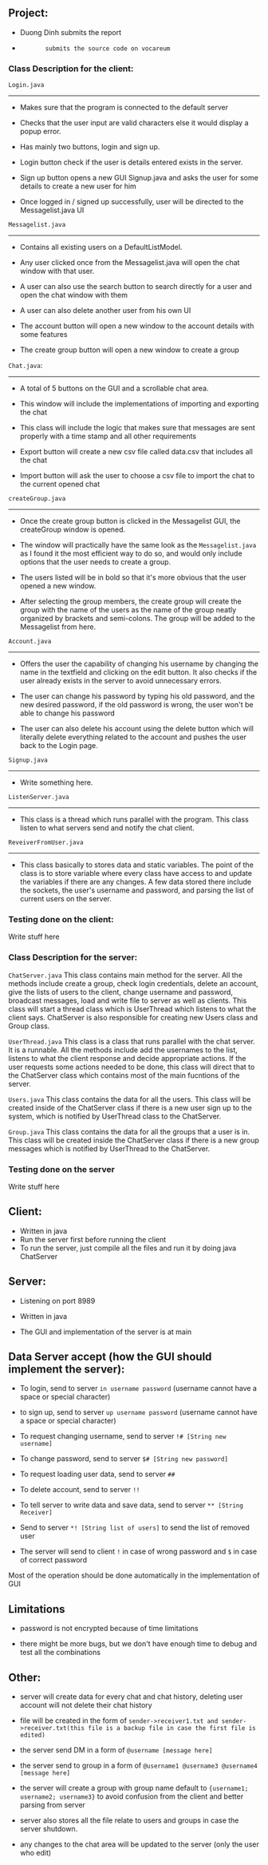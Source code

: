 ## Project: 
   + Duong Dinh submits the report 
   +            submits the source code on vocareum



   

### Class Description for the client:

```Login.java```

****

- Makes sure that the program is connected to the default server

- Checks that the user input are valid characters else it would display a popup error.

- Has mainly two buttons, login and sign up.

- Login button check if the user is details entered exists in the server.

- Sign up button opens a new GUI Signup.java and asks the user for some details to create a new user for him

- Once logged in / signed up successfully, user will be directed to the Messagelist.java UI

```Messagelist.java```

****

- Contains all existing users on a DefaultListModel.

- Any user clicked once from the Messagelist.java will open the chat window with that user.

- A user can also use the search button to search directly for a user and open the chat window with them

- A user can also delete another user from his own UI

- The account button will open a new window to the account details with some features

- The create group button will open a new window to create a group

```Chat.java```:

****

- A total of 5 buttons on the GUI and a scrollable chat area.

- This window will include the implementations of importing and exporting the chat

- This class will include the logic that makes sure that messages are sent properly with a time stamp and all other
  requirements

- Export button will create a new csv file called data.csv that includes all the chat

- Import button will ask the user to choose a csv file to import the chat to the current opened chat

```createGroup.java```

****

- Once the create group button is clicked in the Messagelist GUI, the createGroup window is opened.

- The window will practically have the same look as the `Messagelist.java` as I found it the most efficient way to do
  so, and would only include options that the user needs to create a group.

- The users listed will be in bold so that it's more obvious that the user opened a new window.

- After selecting the group members, the create group will create the group with the name of the users as the name of
  the group neatly organized by brackets and semi-colons. The group will be added to the Messagelist from here.

```Account.java```

****

- Offers the user the capability of changing his username by changing the name in the textfield and clicking on the edit
  button. It also checks if the user already exists in the server to avoid unnecessary errors.

- The user can change his password by typing his old password, and the new desired password, if the old password is
  wrong, the user won't be able to change his password

- The user can also delete his account using the delete button which will literally delete everything related to the
  account and pushes the user back to the Login page.
  
```Signup.java```

****

- Write something here.
  
```ListenServer.java```

****

- This class is a thread which runs parallel with the program. This class listen to what servers send and notify the chat client.



```ReveiverFromUser.java```

****

- This class basically to stores data and static variables. The point of the class is to store variable where every class have
access to and update the variables if there are any changes. A few data stored there include the sockets, the user's username and password, and parsing the list of current users on the server.
  
### Testing done on the client:

Write stuff here

### Class Description for the server:

```ChatServer.java``` This class contains main method for the server. All the methods include create a group, check login credentials, delete an account, give the lists of users to the client, change username and password, broadcast messages, load and write file to server as well as clients. This class will start a thread class which is UserThread which listens to what the client says. ChatServer is also responsible for creating new Users class and Group class.

```UserThread.java``` This class is a class that runs parallel with the chat server. It is a runnable. All the methods include add the usernames to the list, listens to what the client response and decide appropriate actions. If the user requests some actions needed to be done, this class will direct that to the ChatServer class which contains most of the main fucntions of the server.

```Users.java``` This class contains the data for all the users. This class will be created inside of the ChatServer class if there is a new user sign up to the system, which is notified by UserThread class to the ChatServer.

```Group.java``` This class contains the data for all the groups that a user is in. This class will be created inside the ChatServer class if there is a new group messages which is notified by UserThread to the ChatServer.

### Testing done on the server 

Write stuff here

## Client: 

   + Written in java
   + Run the server first before running the client
   + To run the server, just compile all the files and run it by doing java ChatServer
   

## Server:

   + Listening on port 8989
   
   + Written in java
   
   + The GUI and implementation of the server is at main
   
## Data Server accept (how the GUI should implement the server):

   + To login, send to server ```in username password``` (username cannot have a space or special character)
   
   + to sign up, send to server ```up username password``` (username cannot have a space or special character)
   
   + To request changing username, send to server ```!# [String new username]```
   
   + To change password, send to server ```$# [String new password]```
   
   + To request loading user data, send to server ```##```
   
   + To delete account, send to server ```!!```
   
   + To tell server to write data and save data, send to server ```** [String Receiver]```
   
   + Send to server ```*! [String list of users]``` to send the list of removed user 
   
   + The server will send to client ```!``` in case of wrong password and ```$``` in case of correct password
   
 Most of the operation should be done automatically in the implementation of GUI
   
## Limitations

   + password is not encrypted because of time limitations
   
   + there might be more bugs, but we don't have enough time to debug and test all the combinations
   
## Other:

   + server will create data for every chat and chat history, deleting user account will not delete their chat history
   
   + file will be created in the form of ```sender->receiver1.txt and sender->receiver.txt(this file is a backup file in case the first file is edited)```
   
   + the server send DM in a form of ```@username [message here]```
   
   + the server send to group in a form of ```@username1 @username3 @username4 [message here]```
   
   + the server will create a group with group name default to ```{username1; username2; username3}``` to avoid confusion from the client and better parsing from server
   
   + server also stores all the file relate to users and groups in case the server shutdown. 
   
   + any changes to the chat area will be updated to the server (only the user who edit)